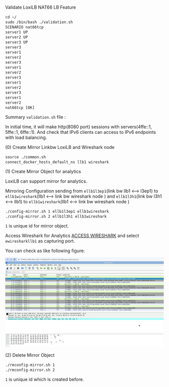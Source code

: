

Validate LoxiLB NAT66 LB Feature

```
cd ~/
sudo /bin/bash ./validation.sh
SCENARIO nat66tcp
server1 UP
server2 UP
server3 UP
server3
server1
server2
server3
server1
server2
server3
server1
server2
server3
server1
server2
nat66tcp [OK]
```

Summary `validation.sh` file :

In initial time, it will make http(8080 port) sessions with servers(4ffe::1, 5ffe::1, 6ffe::1). And check that IPv6 clients can access to IPv6 endpoints with load balancing.

(0) Create Mirror Linkbw LoxiLB and Wireshark node
```
source ./common.sh
connect_docker_hosts_default_ns llb1 wireshark
```

(1) Create Mirror Object for analytics

LoxiLB can support mirror for analytics. 

Mirroring Configuration sending from `ellb1l3ep1`(link bw llb1 <--> l3ep1) to `ellb1wireshark`(llb1 <--> link bw wireshark node ) and `ellb1l3h1`(link bw l3h1 <--> llb1) to `ellb1wireshark`(llb1 <--> link bw wireshark node ) 

```
./config-mirror.sh 1 ellb1l3ep1 ellb1wireshark
./config-mirror.sh 2 ellb1l3h1 ellb1wireshark
```

`1` is unique id for mirror object.

Access Wireshark for Analytics [ACCESS WIRESHARK]({{TRAFFIC_HOST1_3000}}) and select `ewiresharkllb1` as capturing port.

You can check as like following figure:

![diagram](./assets/ws.png)

(2) Delete Mirror Object

```
./rmconfig-mirror.sh 1 
./rmconfig-mirror.sh 2
```

`1` is unique id which is created before.


